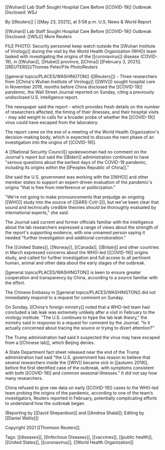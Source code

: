 [[Wuhan]] Lab Staff Sought Hospital Care Before [[COVID-19]] Outbreak Disclosed: WSJ

By [[Reuters]]
|
[[May 23, 2021]], at 5:58 p.m.
U.S. News & World Report

[[Wuhan]] Lab Staff Sought Hospital Care Before [[COVID-19]] Outbreak Disclosed: [[WSJ]]
More
Reuters

FILE PHOTO: Security personnel keep watch outside the [[Wuhan Institute of Virology]] during the visit by the World Health Organization (WHO) team tasked with investigating the origins of the [[coronavirus]] disease (COVID-19), in [[Wuhan]], [[Hubei]] province, [[China]] [[February 3, 2021]]. [[REUTERS]]/Thomas Peter/File PhotoReuters

[[general topics/PLACES/WASHINGTON]] ([[Reuters]]) - Three researchers from [[China's Wuhan Institute of Virology]] ([[WIV]]) sought hospital care in November 2019, months before China disclosed the [[COVID-19]] pandemic, the Wall Street Journal reported on Sunday, citing a previously undisclosed U.S. intelligence report.

The newspaper said the report - which provides fresh details on the number of researchers affected, the timing of their illnesses, and their hospital visits - may add weight to calls for a broader probe of whether the [[COVID-19]] virus could have escaped from the laboratory.

The report came on the eve of a meeting of the World Health Organization's decision-making body, which is expected to discuss the next phase of an investigation into the origins of [[COVID-19]].

A [[National Security Council]] spokeswoman had no comment on the Journal's report but said the [[Biden]] administration continued to have "serious questions about the earliest days of the COVID-19 pandemic, including its origins within the [[Peoples Republic of China]]."

She said the U.S. government was working with the [[WHO]] and other member states to support an expert-driven evaluation of the pandemic's origins "that is free from interference or politicization."

"We're not going to make pronouncements that prejudge an ongoing [[WHO]] study into the source of [[SARS-CoV-2]], but we've been clear that sound and technically credible theories should be thoroughly evaluated by international experts," she said.

The Journal said current and former officials familiar with the intelligence about the lab researchers expressed a range of views about the strength of the report's supporting evidence, with one unnamed person saying it needed "further investigation and additional corroboration."

The [[United States]], [[Norway]], [[Canada]], [[Britain]] and other countries in March expressed concerns about the WHO-led [[COVID-19]] origins study, and called for further investigation and full access to all pertinent human, animal and other data about the early stages of the outbreak.

[[general topics/PLACES/WASHINGTON]] is keen to ensure greater cooperation and transparency by China, according to a source familiar with the effort.

The Chinese Embassy in [[general topics/PLACES/WASHINGTON]] did not immediately respond to a request for comment on Sunday.

On Sunday, [[China's foreign ministry]] noted that a WHO-led team had concluded a lab leak was extremely unlikely after a visit in February to the virology institute. "The U.S. continues to hype the lab leak theory," the ministry said in response to a request for comment by the Journal. "Is it actually concerned about tracing the source or trying to divert attention?"

The Trump administration had said it suspected the virus may have escaped from a [[Chinese lab]], which Beijing denies.

A State Department fact sheet released near the end of the Trump administration had said "the U.S. government has reason to believe that several researchers inside the [[WIV]] became sick in [[autumn 2019]], before the first identified case of the outbreak, with symptoms consistent with both [[COVID-19]] and common seasonal illnesses." It did not say how many researchers.

China refused to give raw data on early [[COVID-19]] cases to the WHO-led team probing the origins of the pandemic, according to one of the team’s investigators, Reuters reported in February, potentially complicating efforts to understand how the outbreak began.

(Reporting by [[David Shepardson]] and [[Andrea Shalal]]; Editing by [[Daniel Wallis]])

Copyright 2021 [[Thomson Reuters]].

Tags: [[diseases]], [[Infectious Diseases]], [[vaccines]], [[public health]], [[United States]], [[coronavirus]], [[World Health Organization]]